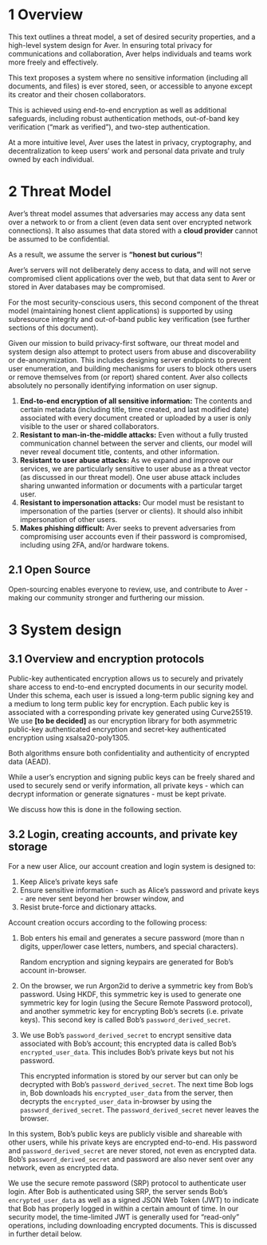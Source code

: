 # 1 Overview

This text outlines a threat model, a set of desired security properties,
and a high-level system design for Aver.
In ensuring total privacy for communications and
collaboration, Aver helps individuals and teams work more freely and effectively.

This text proposes a system where no sensitive information
(including all documents, and files) is ever stored, seen,
or accessible to anyone except its creator and their chosen collaborators.

This is achieved using end-to-end encryption as
well as additional safeguards, including robust authentication
methods, out-of-band key verification (“mark as verified”),
and two-step authentication.

At a more intuitive level, Aver uses the latest in privacy,
cryptography, and decentralization to keep users’ work and
personal data private and truly owned by each individual.

# 2 Threat Model

Aver’s threat model assumes that adversaries may access any
data sent over a network to or from a client (even data sent
over encrypted network connections). It also assumes that
data stored with a **cloud provider** cannot be assumed to be
confidential.

As a result, we assume the server is **“honest but curious”**!

Aver’s servers will not deliberately deny access to data, and
will not serve compromised client applications over the web,
but that data sent to Aver or stored in Aver databases may be
compromised.

For the most security-conscious users, this second component of the threat model
(maintaining honest client applications) is supported by using subresource integrity and
out-of-band public key verification (see further sections of this document).

Given our mission to build privacy-first software, our threat
model and system design also attempt to protect users from
abuse and discoverability or de-anonymization. This includes
designing server endpoints to prevent user enumeration, and
building mechanisms for users to block others users or remove themselves from (or report) shared content.
Aver also collects absolutely no personally identifying information on user signup.

1. **End-to-end encryption of all sensitive information:**
   The contents and certain metadata (including title, time created, and last modified date)
   associated with every document created or uploaded by a user is only visible to the user
   or shared collaborators.
2. **Resistant to man-in-the-middle attacks:**
   Even without a fully trusted communication channel between the server and clients,
   our model will never reveal document title, contents, and other information.
3. **Resistant to user abuse attacks:**
   As we expand and improve our services, we are particularly sensitive to user abuse as
   a threat vector (as discussed in our threat model).
   One user abuse attack includes sharing unwanted information or documents with a particular target user.
4. **Resistant to impersonation attacks:**
   Our model must be resistant to impersonation of the parties (server or clients).
   It should also inhibit impersonation of other users.
5. **Makes phishing difficult:**
   Aver seeks to prevent adversaries from compromising user accounts
   even if their password is compromised, including using 2FA, and/or hardware tokens.

## 2.1 Open Source

Open-sourcing enables everyone to review, use, and contribute to Aver -
making our community stronger and furthering our mission.

# 3 System design

## 3.1 Overview and encryption protocols

Public-key authenticated encryption allows us to securely and privately share access to end-to-end encrypted
documents in our security model. Under this schema, each user is issued a long-term public signing key and
a medium to long term public key for encryption. Each public key is associated with a corresponding private
key generated using Curve25519. We use **[to be decided]** as our encryption library for both asymmetric
public-key authenticated encryption and secret-key authenticated encryption using xsalsa20-poly1305.

Both algorithms ensure both confidentiality and authenticity of encrypted data (AEAD).

While a user’s encryption and signing public keys can be freely shared and used to securely send or verify
information, all private keys - which can decrypt information or generate signatures - must be kept private.

We discuss how this is done in the following section.

## 3.2 Login, creating accounts, and private key storage

For a new user Alice, our account creation and login system
is designed to:

1. Keep Alice’s private keys safe
2. Ensure sensitive information - such as Alice’s password
   and private keys - are never sent beyond her browser
   window, and
3. Resist brute-force and dictionary attacks.

Account creation occurs according to the following process:

1. Bob enters his email and generates a secure password
   (more than n digits, upper/lower case letters, numbers, and special characters).

   Random encryption and signing keypairs are generated for Bob’s account
   in-browser.
2. On the browser, we run Argon2id to derive a symmetric key from Bob’s password.
   Using HKDF, this symmetric key is used to generate one symmetric key for login
   (using the Secure Remote Password protocol), and another symmetric key for encrypting
   Bob’s secrets (i.e. private keys). This second key is called Bob’s `password_derived_secret`.
3. We use Bob’s `password_derived_secret` to encrypt sensitive data associated with Bob’s account;
   this encrypted data is called Bob’s `encrypted_user_data`.
   This includes Bob’s private keys but not his password.

   This encrypted information is stored by our server but can only be decrypted
   with Bob’s `password_derived_secret`. The next time Bob logs in, Bob downloads
   his `encrypted_user_data` from the server, then decrypts the `encrypted_user_data`
   in-browser by using the `password_derived_secret`. The `password_derived_secret`
   never leaves the browser.

In this system, Bob’s public keys are publicly visible and shareable with other users,
while his private keys are encrypted end-to-end. His password and `password_derived_secret`
are never stored, not even as encrypted data. Bob’s `password_derived_secret` and password
are also never sent over any network, even as encrypted data.

We use the secure remote password (SRP) protocol to authenticate user login.
After Bob is authenticated using SRP, the server sends Bob’s `encrypted_user_data` as well as
a signed JSON Web Token (JWT) to indicate that Bob has properly logged in within a certain amount of time.
In our security model, the time-limited JWT is generally used for “read-only” operations,
including downloading encrypted documents. This is discussed in further detail below.
